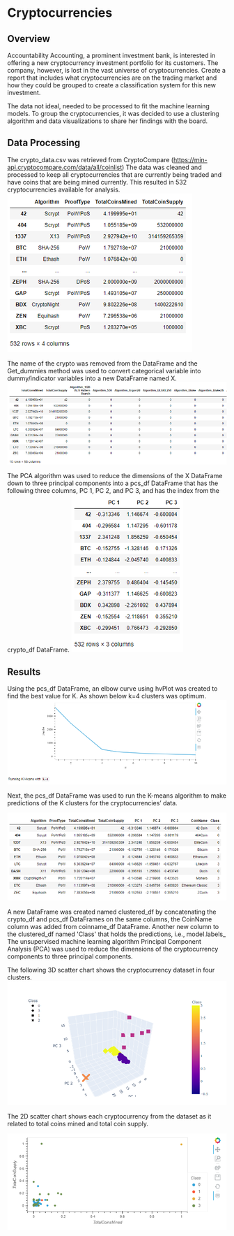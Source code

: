 # Cryptocurrencies

## Overview
Accountability Accounting, a prominent investment bank, is interested in offering a new cryptocurrency investment portfolio for its customers. The company, however, is lost in the vast universe of cryptocurrencies. Create a report that includes what cryptocurrencies are on the trading market and how they could be grouped to create a classification system for this new investment.

The data not ideal, needed to be processed to fit the machine learning models. To group the cryptocurrencies, it was decided to use a clustering algorithm and data visualizations to share her findings with the board.

## Data Processing
The crypto_data.csv was retrieved from CryptoCompare (https://min-api.cryptocompare.com/data/all/coinlist)
The data was cleaned and processed to keep all cryptocurrencies that are currently being traded and have coins that are being mined currently.
This resulted in 532 cryptocurrencies available for analysis.
![D1-1](https://github.com/ASCHEET/Cryptocurrencies/blob/main/Resources/D1-1.png?raw=true)

The name of the crypto was removed from the DataFrame and the Get_dummies method was used to convert categorical variable into dummy/indicator variables into a new DataFrame named X.
![D1-3](https://github.com/ASCHEET/Cryptocurrencies/blob/main/Resources/D1-3.png?raw=true)

The PCA algorithm was used to reduce the dimensions of the X DataFrame down to three principal components into a pcs_df DataFrame that has the following three columns, PC 1, PC 2, and PC 3, and has the index from the crypto_df DataFrame.
![D2-1](https://github.com/ASCHEET/Cryptocurrencies/blob/main/Resources/D2-1.png?raw=true)

## Results
Using the pcs_df DataFrame, an elbow curve using hvPlot was created to find the best value for K.  As shown below k=4 clusters was optimum.
![D3-1](https://github.com/ASCHEET/Cryptocurrencies/blob/main/Resources/D3-1.png?raw=true)

Next, the pcs_df DataFrame was used to run the K-means algorithm to make predictions of the K clusters for the cryptocurrencies’ data.

![D3-2](https://github.com/ASCHEET/Cryptocurrencies/blob/main/Resources/D3-2.png?raw=true)

A new DataFrame was created named clustered_df by concatenating the crypto_df and pcs_df DataFrames on the same columns, the CoinName column was added from coinname_df DataFrame. Another new column to the clustered_df named 'Class' that holds the predictions, i.e., model.labels_
The unsupervised machine learning algorithm Principal Component Analysis (PCA) was used to reduce the dimensions of the cryptocurrency components to three principal components.  

The following 3D scatter chart shows the cryptocurrency dataset in four clusters.
![D4-1](https://github.com/ASCHEET/Cryptocurrencies/blob/main/Resources/D4-1.png?raw=true)

The 2D scatter chart shows each cryptocurrency from the dataset as it related to total coins mined and total coin supply.

![D4-4](https://github.com/ASCHEET/Cryptocurrencies/blob/main/Resources/D4-4.png?raw=true)














